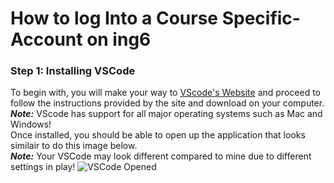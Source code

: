 # How to log Into a Course Specific-Account on ing6
### Step 1: Installing VSCode
To begin with, you will make your way to [VScode's Website](https://code.visualstudio.com/) and proceed to follow the instructions provided by the site and download on your computer.\
***Note:*** VScode has support for all major operating systems such as Mac and Windows!\
Once installed, you should be able to open up the application that looks similair to do this image below.\
***Note:*** Your VSCode may look different compared to mine due to different settings in play!
![VSCode Opened]()
